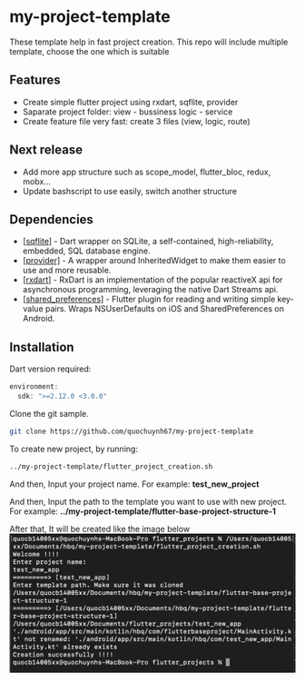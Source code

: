 # my-project-template
These template help in fast project creation. This repo will include multiple template, choose the one which is suitable

## Features

- Create simple flutter project using rxdart, sqflite, provider
- Saparate project folder: view - bussiness logic - service
- Create feature file very fast: create 3 files (view, logic, route)

## Next release
- Add more app structure such as scope_model, flutter_bloc, redux, mobx...
- Update bashscript to use easily, switch another structure

## Dependencies

- [[sqflite]](https://pub.dev/packages/sqflite) - Dart wrapper on SQLite, a self-contained, high-reliability, embedded, SQL database engine.
- [[provider]](https://pub.dev/packages/provider) - A wrapper around InheritedWidget to make them easier to use and more reusable.
- [[rxdart]](https://pub.dev/packages/rxdart) - RxDart is an implementation of the popular reactiveX api for asynchronous programming, leveraging the native Dart Streams api.
- [[shared_preferences]](https://pub.dev/packages/shared_preferences) - Flutter plugin for reading and writing simple key-value pairs. Wraps NSUserDefaults on iOS and SharedPreferences on Android.

## Installation
Dart version required:
```dart
environment:
  sdk: ">=2.12.0 <3.0.0"
```


Clone the git sample.

```sh
git clone https://github.com/quochuynh67/my-project-template
```

To create new project, by running:
```sh
../my-project-template/flutter_project_creation.sh
```

And then, Input your project name. For example: **test_new_project**

And then, Input the path to the template you want to use with new project. For example: **../my-project-template/flutter-base-project-structure-1**

After that, It will be created like the image below
![image info](./pictures/create_project.png)

